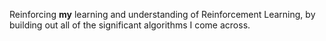Reinforcing **my** learning and understanding of Reinforcement Learning, by building out 
all of the significant algorithms I come across.
